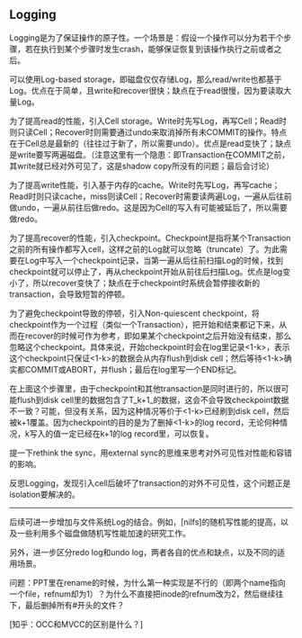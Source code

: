 ## Logging

Logging是为了保证操作的原子性。一个场景是：假设一个操作可以分为若干个步骤，若在执行到某个步骤时发生crash，能够保证恢复到该操作执行之前或者之后。

可以使用Log-based storage，即磁盘仅仅存储Log，那么read/write也都基于Log。优点在于简单，且write和recover很快；缺点在于read很慢，因为要读取大量Log。

为了提高read的性能，引入Cell storage。Write时先写Log，再写Cell；Read时则只读Cell；Recover时则需要通过undo来取消掉所有未COMMIT的操作。特点在于Cell总是最新的（往往过于新了，所以需要undo）。优点是read变快了；缺点是write要写两遍磁盘。（注意这里有一个隐患：即Transaction在COMMIT之前，其write就已经对外可见了，这是shadow copy所没有的问题；最后会讨论）

为了提高write性能，引入基于内存的cache。Write时先写Log，再写cache；Read时则只读cache，miss则读Cell；Recover时需要读两遍Log，一遍从后往前做undo，一遍从前往后做redo。这是因为Cell的写入有可能被延后了，所以需要做redo。

为了提高recover的性能，引入checkpoint。Checkpoint是指将某个Transaction之前的所有操作都写入cell，这样之前的Log就可以忽略（truncate）了。为此需要在Log中写入一个checkpoint记录，当第一遍从后往前扫描Log的时候，找到checkpoint就可以停止了，再从checkpoint开始从前往后扫描Log。优点是log变小了，所以recover变快了；缺点在于checkpoint时系统会暂停接收新的transaction，会导致短暂的停顿。

为了避免checkpoint导致的停顿，引入Non-quiescent checkpoint，将checkpoint作为一个过程（类似一个Transaction），把开始和结束都记下来，从而在recover的时候可作为参考，即如果某个checkpoint之后开始没有结束，那么忽略这个checkpoint。具体来说，开始checkpoint时会在log里记录<1-k>，表示这个checkpoint只保证<1-k>的数据会从内存flush到disk cell；然后等待<1-k>确实都COMMIT或ABORT，并flush；最后在log里写一个END标记。

在上面这个步骤里，由于checkpoint和其他transaction是同时进行的，所以很可能flush到disk cell里的数据包含了T_k+1_的数据，这会不会导致checkpoint数据不一致？可能，但没有关系，因为这种情况等价于<1-k>已经刷到disk cell，然后被k+1覆盖。因为checkpoint的目的是为了删掉<1-k>的log record，无论何种情况，k写入的值一定已经在k+1的log record里，可以恢复。

提一下rethink the sync，用external sync的思维来思考对外可见性对性能和容错的影响。

反思Logging，发现引入cell后破坏了transaction的对外不可见性，这个问题正是isolation要解决的。

----

后续可进一步增加与文件系统Log的结合。例如，[nilfs]的随机写性能的提高，以及一些利用多个磁盘做随机写性能加速的研究工作。

另外，进一步区分redo log和undo log，两者各自的优点和缺点，以及不同的适用场景。

问题：PPT里在rename的时候，为什么第一种实现是不行的（即两个name指向一个file，refnum却为1）？为什么不直接把inode的refnum改为2，然后继续往下，最后删掉所有#开头的文件？

[知乎：OCC和MVCC的区别是什么？]



